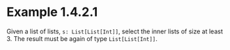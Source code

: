 # Example 1.4.2.1

Given a list of lists, `s: List[List[Int]]`, select the inner lists of size at least 3. The result must be again of type `List[List[Int]]`.
